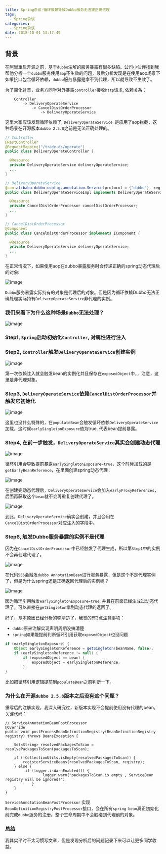 ```yaml
---
title: Spring杂谈-循环依赖导致Dubbo服务无法被正确代理
tags:
  - Spring杂谈
categories:
  - Spring杂谈
date: 2018-10-01 13:17:49
---
```



## 背景

在阿里重启开源之前，基于`dubbo`注解的服务暴露有很多缺陷。公司小伙伴找到我帮他分析一个`dubbo`服务使用`aop`不生效的问题，最后分析发现是在使用aop场景下如果接口包含循环依赖，`dubbo`服务暴露是拿不到代理，所以就导致不生效了。

为了简化背景，业务方同学对外暴露`controller`接收`http`请求, 依赖关系：

```
	Controller 
		-> DeliveryOperateService 
			-> CancelDistOrderProcessor 
				-> DeliveryOperateService
```

这里大家应该发现循环依赖了, `DeliveryOperateService `是应用了aop拦截，这种场景在开源版本`dubbo 2.5.8`之前是无法正确处理的。



``` java
// Controller
@RestController
@RequestMapping("/trade-dc/operate")
public class DeliveryOperateController {

  @Resource
  private DeliveryOperateService deliveryOperateService;
  ...
}

// DeliveryOperateService
@com.alibaba.dubbo.config.annotation.Service(protocol = {"dubbo"}, registry = {"haunt"})
public class DeliveryOperateServiceImpl implements DeliveryOperateService {

  @Resource
  private CancelDistOrderProcessor cancelDistOrderProcessor;
  ...
}

// CancelDistOrderProcessor
@Component
public class CancelDistOrderProcessor implements IComponent {

  @Resource
  private DeliveryOperateService deliveryOperateService;
  ...
}
```

在正常情况下，如果使用aop在dubbo暴露服务时会传递正确的spring动态代理后的对象:

![image](https://zonghaishang.github.io/images/1538291854892.png)

`Dubbo`服务暴露实际持有的对象是代理后的对象。但是因为循环依赖Dubbo无法正确处理实际持有`DeliveryOperateService`非代理的实例。

### 我们来看下为什么这种场景`Dubbo`无法处理？

![image](https://zonghaishang.github.io/images/1538293549011.png)

### Step1, `Spring`启动初始化`Controller`, 对属性进行注入

### Step2, `Controller`触发`DeliveryOperateService`创建实例

![image](https://zonghaishang.github.io/images/1538296119277.png)

第一次依赖注入就会触发bean的实例化并且保存在`exposedObject`中，，注意，这里是非代理对象。

### Step3, `DeliveryOperateService`依赖`CancelDistOrderProcessor`并触发它初始化

![image](https://zonghaishang.github.io/images/1538296756913.png)

这里也没什么特殊的，在`populateBean`会触发循环依赖`DeliveryOperateService`加载，这时候`earlySingletonExposure`值为true, 代表bean提前暴露。

### Step4, 在前一步触发，`DeliveryOperateService`其实会创建动态代理

![image](https://zonghaishang.github.io/images/1538297025076.png)

循环引用会导致提前暴露`earlySingletonExposure=true`，这个时候加载的是`getEarlyBeanReference`，在里面创建spring动态代理：

![image](https://zonghaishang.github.io/images/1538297199420.png)

在创建完动态代理后，`DeliveryOperateService`会加入`earlyProxyReferences`，后面再获取这个`bean`就不会再重复创建代理了。

![image](https://zonghaishang.github.io/images/1538297380747.png)

到此，`DeliveryOperateService`确实会创建，并且会用在`CancelDistOrderProcessor`对应注入的字段中。

### Step6, 触发Dubbo服务暴露的实例不是代理

因为在`CancelDistOrderProcessor`中已经触发了代理生成，所以第`Step1`中的实例不会再创建代理了。

![image](https://zonghaishang.github.io/images/1538297678652.png)

在代码`555`会触发`dubbo AnnotationBean`进行服务暴露，但是这个不是代理实例了，但是为什么spring还是正确返回代理后的实例呢？

![image](https://zonghaishang.github.io/images/1538297855578.png)

因为循环引用触发`earlySingletonExposure=true`, 并且在前面已经生成过动态代理了，可以直接在`getSingleton`拿到动态代理的返回了。


好了，基本原因已经分析的够清楚了，我觉的有2点注意事项：

- `dubbo`原来注解实现声明周期没搞清楚
- `spring`如果能提前判断循环引用获取`exposedObject`也没问题

``` java
if (earlySingletonExposure) {
    Object earlySingletonReference = getSingleton(beanName, false);
	if (earlySingletonReference != null) {
		if (exposedObject == bean) {
			exposedObject = earlySingletonReference;
		}
}
```
比如把循环引用逻辑提前到`populateBean`之前判断一下。

### 为什么在开源`dubbo 2.5.8`版本之后没有这个问题？

重写后的注解实现，我深入研究过，新版本实现不会提前使用没有代理的bean，关键代码：

```
// ServiceAnnotationBeanPostProcessor
@Override
public void postProcessBeanDefinitionRegistry(BeanDefinitionRegistry registry) throws BeansException {

	Set<String> resolvedPackagesToScan = resolvePackagesToScan(packagesToScan);

	if (!CollectionUtils.isEmpty(resolvedPackagesToScan)) {
		registerServiceBeans(resolvedPackagesToScan, registry);
	} else {
		 if (logger.isWarnEnabled()) {
				 logger.warn("packagesToScan is empty , ServiceBean registry will be ignored!");
			}
	}
}

```

`ServiceAnnotationBeanPostProcessor` 实现`BeanDefinitionRegistryPostProcessor`接口，会在所有`spring bean`真正初始化前完成`dubbo`服务的注册，整个生命周期中不会触碰到代理前的对象。

### 总结

我其实平时不太习惯写文章，但是发现分析后的问题记录下来可以让更多同学收益。
